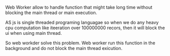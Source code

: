 Web Worker allow to handle function that might take long time without blocking the main thread or main execution.

AS js is single threaded programing languagae so when we do any heavy cpu computation like iteeration over 100000000 recors, 
then it will block the ui when using main thread.

So web workder solve this problem. Web worker run this function in the background and do not block the main thread 
exicution. 